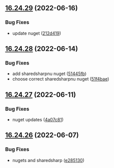 ## [16.24.29](https://github.com/phandcock/GrampsView/compare/v16.24.28...v16.24.29) (2022-06-16)


### Bug Fixes

* update nuget ([212d419](https://github.com/phandcock/GrampsView/commit/212d419830fb147c10a83df9c5ad5f85adb9af17))



## [16.24.28](https://github.com/phandcock/GrampsView/compare/v16.24.27...v16.24.28) (2022-06-14)


### Bug Fixes

* add sharedsharpnu nuget ([51445fb](https://github.com/phandcock/GrampsView/commit/51445fb6a9f6de9f2c44e9d563bdd13907f7deb8))
* choose correct sharedsharpnu nuget ([51f4bae](https://github.com/phandcock/GrampsView/commit/51f4bae880d5f36095c6c114bd862777dce5abfd))



## [16.24.27](https://github.com/phandcock/GrampsView/compare/v16.24.26...v16.24.27) (2022-06-11)


### Bug Fixes

* nuget updates ([4a07c81](https://github.com/phandcock/GrampsView/commit/4a07c81a358ac4e799d1de182e2250fb66c72931))



## [16.24.26](https://github.com/phandcock/GrampsView/compare/v16.24.25...v16.24.26) (2022-06-07)


### Bug Fixes

* nugets and sharedsharp ([e285130](https://github.com/phandcock/GrampsView/commit/e2851308a21462fdabb1f742dcdea821282a26c8))



